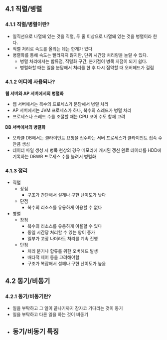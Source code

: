 ## 4.1 직렬/병렬
### 4.1.1 직렬/병렬이란?
- 일직선으로 나열돼 있는 것을 직렬, 두 줄 이상으로 나열돼 있는 것을 병렬이라 한다.
- 직렬 처리로 속도를 올리는 데는 한계가 있다
- 병렬화를 통해 속도는 빨라지지 않지만, 단위 시간당 처리량을 늘릴 수 있다.
	- 병렬 처리에서는 합류점, 직렬화 구간, 분기점이 병목 지점이 되기 쉽다.
	- 병렬화할 때는 일을 분담해서 처리를 한 후 다시 집약할 때 오버헤드가 걸림

### 4.1.2 어디에 사용되나?
**웹 서버와 AP 서버에서의 병렬화**
- 웹 서버에서는 복수의 프로세스가 분담해서 병렬 처리
- AP 서버에서는 JVM 프로세스가 하나, 복수의 스레드가 병렬 처리
- 프로세스나 스레드 수를 조절할 때는 CPU 코어 수도 함께 고려

**DB 서버에서의 병렬화**
- 오라클 DB에서는 클라이언트 요청을 접수하는 서버 프로세스가 클라이언트 접속 수만큼 생성
- 데이터 파일 생성 시 병목 현상의 경우 메모리에 캐시된 갱신 완료 데이터를 HDD에 기록하는 DBWR 프로세스 수를 늘려서 병렬화

### 4.1.3 정리
- 직렬
	- 장점
		- 구조가 간단해서 설계나 구현 난이도가 낮다
	- 단점
		- 복수의 리소스를 유용하게 이용할 수 없다
- 병렬
	- 장점
		- 복수의 리소스를 유용하게 이욜할 수 있다
		- 동일 시간당 처리할 수 있는 양이 증가
		- 일부가 고장 나더라도 처리를 계속 진행
	- 단점
		- 처리 분기나 합류를 위한 오버헤드 발생
		- 배타적 제어 등을 고려해야함
		- 구조가 복잡해서 설꼐나 구현 난이도가 높음

## 4.2 동기/비동기
### 4.2.1 동기/비동기란?
- 일을 부탁하고 그 일이 끝나기까지 잠자코 기다리는 것이 동기
- 일을 부탁하고 다른 일을 하는 것이 비동기
- 동기/비동기 특징
	- 